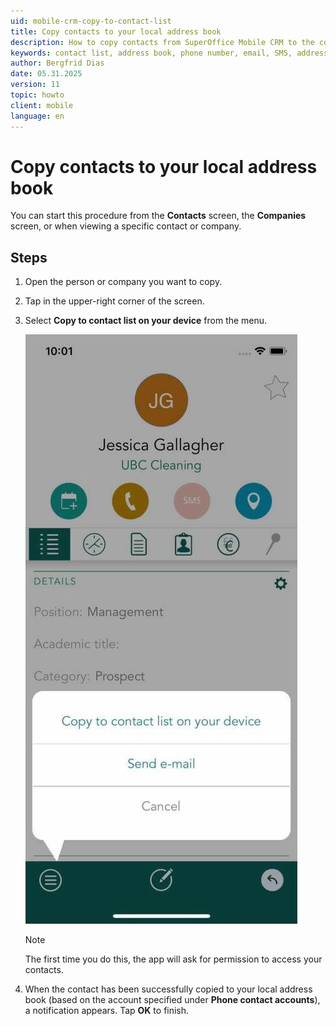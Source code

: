 ```yaml
---
uid: mobile-crm-copy-to-contact-list
title: Copy contacts to your local address book
description: How to copy contacts from SuperOffice Mobile CRM to the contact list on your device.
keywords: contact list, address book, phone number, email, SMS, address, contact, person
author: Bergfrid Dias
date: 05.31.2025
version: 11
topic: howto
client: mobile
language: en
---
```


# Copy contacts to your local address book

You can start this procedure from the **Contacts** screen, the **Companies** screen, or when viewing a specific contact or company.

## Steps

1. Open the person or company you want to copy.

1. Tap <i class="ph ph-dots-three-circle-vertical" aria-label="Task button"></i> in the upper-right corner of the screen.

1. Select **Copy to contact list on your device** from the menu.

    ![Mobile CRM: Copy to contact list -app-screen][img1]

    > [!NOTE]
    > The first time you do this, the app will ask for permission to access your contacts.

1. When the contact has been successfully copied to your local address book (based on the account specified under **Phone contact accounts**), a notification appears. Tap **OK** to finish.

<!-- Referenced links -->

<!-- Referenced images -->
[img1]: ../../../../media/loc/en/mobile/copy-contacts.jpg
